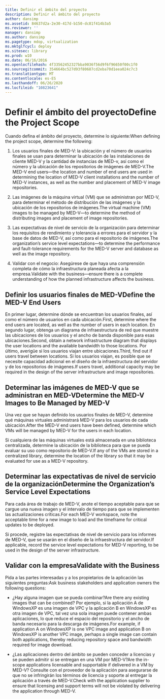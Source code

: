 ```yaml
---
title: Definir el ámbito del proyecto
description: Definir el ámbito del proyecto
author: dansimp
ms.assetid: 84637d2a-2e30-417d-b150-dc81f414b3a5
ms.reviewer: ''
manager: dansimp
ms.author: dansimp
ms.pagetype: mdop, virtualization
ms.mktglfcycl: deploy
ms.sitesec: library
ms.prod: w10
ms.date: 06/16/2016
ms.openlocfilehash: 4f33562452327bba9036f56d9f6f96650f00c1f0
ms.sourcegitcommit: 354664bc527d93f80687cd2eba70d1eea024c7c3
ms.translationtype: MT
ms.contentlocale: es-ES
ms.lasthandoff: 06/26/2020
ms.locfileid: "10823641"
---
```

# <span data-ttu-id="507ff-103">Definir el ámbito del proyecto</span><span class="sxs-lookup"><span data-stu-id="507ff-103">Define the Project Scope</span></span>


<span data-ttu-id="507ff-104">Cuando defina el ámbito del proyecto, determine lo siguiente:</span><span class="sxs-lookup"><span data-stu-id="507ff-104">When defining the project scope, determine the following:</span></span>

1.  <span data-ttu-id="507ff-105">Los usuarios finales de MED-V: la ubicación y el número de usuarios finales se usan para determinar la ubicación de las instalaciones de cliente MED-V y la cantidad de instancias de MED-v, así como el número y la ubicación de los repositorios de imágenes de MED-V.</span><span class="sxs-lookup"><span data-stu-id="507ff-105">The MED-V end users—the location and number of end users are used in determining the location of MED-V client installations and the number of MED-V instances, as well as the number and placement of MED-V image repositories.</span></span>

2.  <span data-ttu-id="507ff-106">Las imágenes de la máquina virtual (VM) que se administran por MED-V, para determinar el método de distribución de las imágenes y la ubicación de los repositorios de imágenes.</span><span class="sxs-lookup"><span data-stu-id="507ff-106">The virtual machine (VM) images to be managed by MED-V—to determine the method of distributing images and placement of image repositories.</span></span>

3.  <span data-ttu-id="507ff-107">Las expectativas de nivel de servicio de la organización para determinar los requisitos de rendimiento y tolerancia a errores para el servidor y la base de datos de MED-V, así como para el repositorio de imágenes.</span><span class="sxs-lookup"><span data-stu-id="507ff-107">The organization’s service level expectations—to determine the performance and fault-tolerance requirements for the MED-V server and database as well as the image repository.</span></span>

4.  <span data-ttu-id="507ff-108">Validar con el negocio: Asegúrese de que haya una comprensión completa de cómo la infraestructura planeada afecta a la empresa.</span><span class="sxs-lookup"><span data-stu-id="507ff-108">Validate with the business—ensure there is a complete understanding of how the planned infrastructure affects the business.</span></span>

## <span data-ttu-id="507ff-109">Definir los usuarios finales de MED-V</span><span class="sxs-lookup"><span data-stu-id="507ff-109">Define the MED-V End Users</span></span>


<span data-ttu-id="507ff-110">En primer lugar, determine dónde se encuentran los usuarios finales, así como el número de usuarios en cada ubicación.</span><span class="sxs-lookup"><span data-stu-id="507ff-110">First, determine where the end users are located, as well as the number of users in each location.</span></span> <span data-ttu-id="507ff-111">En segundo lugar, obtenga un diagrama de infraestructura de red que muestre las ubicaciones de los usuarios y el ancho de banda disponible para esas ubicaciones.</span><span class="sxs-lookup"><span data-stu-id="507ff-111">Second, obtain a network infrastructure diagram that displays the user locations and the available bandwidth to those locations.</span></span> <span data-ttu-id="507ff-112">Por último, averigüe si los usuarios viajan entre ubicaciones.</span><span class="sxs-lookup"><span data-stu-id="507ff-112">Third, find out if users travel between locations.</span></span> <span data-ttu-id="507ff-113">Si los usuarios viajan, es posible que se necesite capacidad adicional en el diseño de la infraestructura del servidor y de los repositorios de imágenes.</span><span class="sxs-lookup"><span data-stu-id="507ff-113">If users travel, additional capacity may be required in the design of the server infrastructure and image repositories.</span></span>

## <span data-ttu-id="507ff-114">Determinar las imágenes de MED-V que se administran en MED-V</span><span class="sxs-lookup"><span data-stu-id="507ff-114">Determine the MED-V Images to Be Managed by MED-V</span></span>


<span data-ttu-id="507ff-115">Una vez que se hayan definido los usuarios finales de MED-V, determine qué máquinas virtuales administrará MED-V para los usuarios de cada ubicación.</span><span class="sxs-lookup"><span data-stu-id="507ff-115">After the MED-V end users have been defined, determine which VMs will be managed by MED-V for the users in each location.</span></span>

<span data-ttu-id="507ff-116">Si cualquiera de las máquinas virtuales está almacenada en una biblioteca centralizada, determine la ubicación de la biblioteca para que se pueda evaluar su uso como repositorio de MED-V.</span><span class="sxs-lookup"><span data-stu-id="507ff-116">If any of the VMs are stored in a centralized library, determine the location of the library so that it may be evaluated for use as a MED-V repository.</span></span>

## <a href="" id="determine-the-organization-s-service-level-expectations"></a><span data-ttu-id="507ff-117">Determinar las expectativas de nivel de servicio de la organización</span><span class="sxs-lookup"><span data-stu-id="507ff-117">Determine the Organization’s Service Level Expectations</span></span>


<span data-ttu-id="507ff-118">Para cada área de trabajo de MED-V, anote el tiempo aceptable para que se cargue una nueva imagen y el intervalo de tiempo para que se implementen las actualizaciones críticas.</span><span class="sxs-lookup"><span data-stu-id="507ff-118">For each MED-V workspace, note the acceptable time for a new image to load and the timeframe for critical updates to be deployed.</span></span>

<span data-ttu-id="507ff-119">Si procede, registre las expectativas de nivel de servicio para los informes de MED-V, que se usarán en el diseño de la infraestructura del servidor.</span><span class="sxs-lookup"><span data-stu-id="507ff-119">If applicable, record the service level expectations for MED-V reporting, to be used in the design of the server infrastructure.</span></span>

## <span data-ttu-id="507ff-120">Validar con la empresa</span><span class="sxs-lookup"><span data-stu-id="507ff-120">Validate with the Business</span></span>


<span data-ttu-id="507ff-121">Pida a las partes interesadas y a los propietarios de la aplicación las siguientes preguntas:</span><span class="sxs-lookup"><span data-stu-id="507ff-121">Ask business stakeholders and application owners the following questions:</span></span>

-   <span data-ttu-id="507ff-122">¿Hay alguna imagen que se pueda combinar?</span><span class="sxs-lookup"><span data-stu-id="507ff-122">Are there any existing images that can be combined?</span></span> <span data-ttu-id="507ff-123">Por ejemplo, si la aplicación A de WindowsXP es una imagen de VPC y la aplicación B en WindowsXP es otra imagen de VPC, tal vez una sola imagen puede contener ambas aplicaciones, lo que reduce el espacio del repositorio y el ancho de banda necesario para la descarga de imágenes.</span><span class="sxs-lookup"><span data-stu-id="507ff-123">For example, if application A on WindowsXP is one VPC image and application B on WindowsXP is another VPC image, perhaps a single image can contain both applications, thereby reducing repository space and bandwidth required for image download.</span></span>

-   <span data-ttu-id="507ff-124">¿Las aplicaciones dentro del ámbito se pueden conceder a licencias y se pueden admitir si se entregan en una VM por MED-V?</span><span class="sxs-lookup"><span data-stu-id="507ff-124">Are the in-scope applications licensable and supportable if delivered in a VM by MED-V?</span></span> <span data-ttu-id="507ff-125">Consulte con el proveedor de la aplicación para asegurarse de que no se infringirán los términos de licencia y soporte al entregar la aplicación a través de MED-V.</span><span class="sxs-lookup"><span data-stu-id="507ff-125">Check with the application supplier to ensure that licensing and support terms will not be violated by delivering the application through MED-V.</span></span>

 

 





